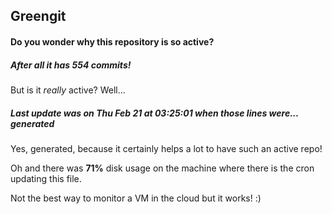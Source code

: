 ## Greengit

#### Do you wonder why this repository is so active?

##### After all it has 554 commits!

But is it *really* active? Well...

##### Last update was on Thu Feb 21 at 03:25:01 when those lines were... generated

Yes, generated, because it certainly helps a lot to have such an active repo!

Oh and there was **71%** disk usage on the machine
where there is the cron updating this file.

Not the best way to monitor a VM in the cloud but it works! :)
